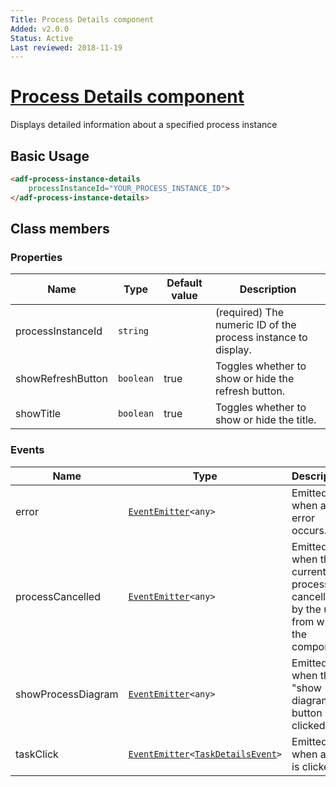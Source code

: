 ```yaml
---
Title: Process Details component
Added: v2.0.0
Status: Active
Last reviewed: 2018-11-19
---
```


# [Process Details component](../../../lib/process-services/process-list/components/process-instance-details.component.ts "Defined in process-instance-details.component.ts")

Displays detailed information about a specified process instance

## Basic Usage

```html
<adf-process-instance-details 
    processInstanceId="YOUR_PROCESS_INSTANCE_ID">
</adf-process-instance-details>
```

## Class members

### Properties

| Name | Type | Default value | Description |
| ---- | ---- | ------------- | ----------- |
| processInstanceId | `string` |  | (required) The numeric ID of the process instance to display. |
| showRefreshButton | `boolean` | true | Toggles whether to show or hide the refresh button. |
| showTitle | `boolean` | true | Toggles whether to show or hide the title. |

### Events

| Name | Type | Description |
| ---- | ---- | ----------- |
| error | [`EventEmitter`](https://angular.io/api/core/EventEmitter)`<any>` | Emitted when an error occurs. |
| processCancelled | [`EventEmitter`](https://angular.io/api/core/EventEmitter)`<any>` | Emitted when the current process is cancelled by the user from within the component. |
| showProcessDiagram | [`EventEmitter`](https://angular.io/api/core/EventEmitter)`<any>` | Emitted when the "show diagram" button is clicked. |
| taskClick | [`EventEmitter`](https://angular.io/api/core/EventEmitter)`<`[`TaskDetailsEvent`](../../../lib/process-services/task-list/models/task-details.event.ts)`>` | Emitted when a task is clicked. |
